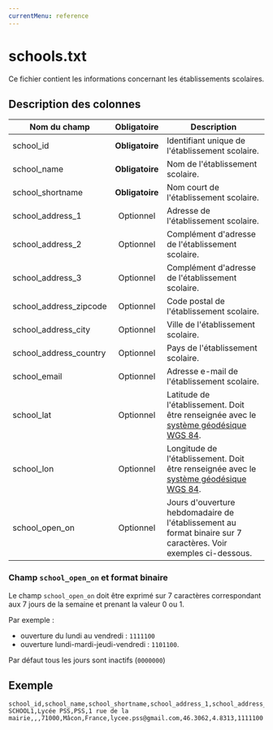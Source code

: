 ```yaml
---
currentMenu: reference
---
```


# schools.txt

Ce fichier contient les informations concernant les établissements scolaires.

## Description des colonnes

| Nom du champ          |  Obligatoire    |  Description |
|------------------------|:------------:|----------|
| school_id              | **Obligatoire** |  Identifiant unique de l'établissement scolaire. |
| school_name            | **Obligatoire** |  Nom de l'établissement scolaire. |
| school_shortname       | **Obligatoire** |  Nom court de l'établissement scolaire. |
| school_address_1       | Optionnel     |  Adresse de l'établissement scolaire. |
| school_address_2       | Optionnel     |  Complément d'adresse de l'établissement scolaire. |
| school_address_3       | Optionnel     |  Complément d'adresse de l'établissement scolaire. |
| school_address_zipcode | Optionnel     |  Code postal de l'établissement scolaire. |
| school_address_city    | Optionnel     |  Ville de l'établissement scolaire. |
| school_address_country | Optionnel     |  Pays de l'établissement scolaire. |
| school_email           | Optionnel     |  Adresse e-mail de l'établissement scolaire. |
| school_lat             | Optionnel     |  Latitude de l'établissement. Doit être renseignée avec le [système géodésique WGS 84](https://fr.wikipedia.org/wiki/WGS_84). |
| school_lon             | Optionnel     |  Longitude de l'établissement. Doit être renseignée avec le [système géodésique WGS 84](https://fr.wikipedia.org/wiki/WGS_84). |
| school_open_on         | Optionnel     |  Jours d'ouverture hebdomadaire de l'établissement au format binaire sur 7 caractères. Voir exemples ci-dessous. |

### Champ `school_open_on` et format binaire

Le champ `school_open_on` doit être exprimé sur 7 caractères correspondant aux 7 jours de la semaine et prenant la valeur 0 ou 1.

Par exemple :
* ouverture du lundi au vendredi : `1111100`
* ouverture lundi-mardi-jeudi-vendredi : `1101100`.

Par défaut tous les jours sont inactifs (`0000000`)

## Exemple
```
school_id,school_name,school_shortname,school_address_1,school_address_2,school_address_3,school_address_zipcode,school_address_city,school_address_country,school_email,school_lat,school_lon,school_open_on
SCHOOL1,Lycée PSS,PSS,1 rue de la mairie,,,71000,Mâcon,France,lycee.pss@gmail.com,46.3062,4.8313,1111100
```
